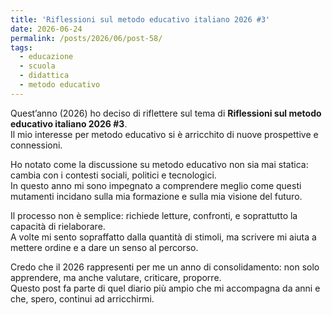 ```yaml
---
title: 'Riflessioni sul metodo educativo italiano 2026 #3'
date: 2026-06-24
permalink: /posts/2026/06/post-58/
tags:
  - educazione
  - scuola
  - didattica
  - metodo educativo
---
```


Quest’anno (2026) ho deciso di riflettere sul tema di **Riflessioni sul metodo educativo italiano 2026 #3**.  
Il mio interesse per metodo educativo si è arricchito di nuove prospettive e connessioni.  

Ho notato come la discussione su metodo educativo non sia mai statica: cambia con i contesti sociali, politici e tecnologici.  
In questo anno mi sono impegnato a comprendere meglio come questi mutamenti incidano sulla mia formazione e sulla mia visione del futuro.  

Il processo non è semplice: richiede letture, confronti, e soprattutto la capacità di rielaborare.  
A volte mi sento sopraffatto dalla quantità di stimoli, ma scrivere mi aiuta a mettere ordine e a dare un senso al percorso.  

Credo che il 2026 rappresenti per me un anno di consolidamento: non solo apprendere, ma anche valutare, criticare, proporre.  
Questo post fa parte di quel diario più ampio che mi accompagna da anni e che, spero, continui ad arricchirmi.  

